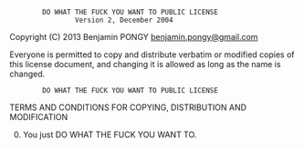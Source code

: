             DO WHAT THE FUCK YOU WANT TO PUBLIC LICENSE 
                    Version 2, December 2004 

 Copyright (C) 2013 Benjamin PONGY <benjamin.pongy@gmail.com> 

 Everyone is permitted to copy and distribute verbatim or modified 
 copies of this license document, and changing it is allowed as long 
 as the name is changed. 

            DO WHAT THE FUCK YOU WANT TO PUBLIC LICENSE 
   TERMS AND CONDITIONS FOR COPYING, DISTRIBUTION AND MODIFICATION 

  0. You just DO WHAT THE FUCK YOU WANT TO.
